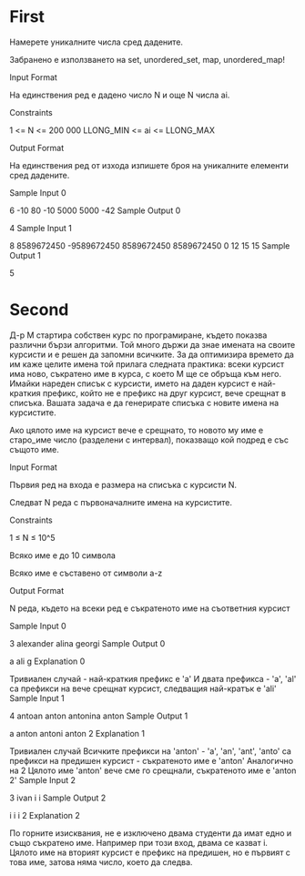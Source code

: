 # First

Намерете уникалните числа сред дадените.

Забранено е използването на set, unordered_set, map, unordered_map!

Input Format

На единствения ред е дадено число N и още N числа ai.

Constraints

1 <= N <= 200 000 LLONG_MIN <= ai <= LLONG_MAX

Output Format

На единствения ред от изхода изпишете броя на уникалните елементи сред дадените.

Sample Input 0

6 -10 80 -10 5000 5000 -42
Sample Output 0

4
Sample Input 1

8 8589672450 -9589672450 8589672450 8589672450 0 12 15 15
Sample Output 1

5

# Second

Д-р М стартира собствен курс по програмиране, където показва различни бързи алгоритми. Той много държи да знае имената на своите курсисти и е решен да запомни всичките. За да оптимизира времето да им каже целите имена той прилага следната практика: всеки курсист има ново, съкратено име в курса, с което М ще се обръща към него. Имайки нареден списък с курсисти, името на даден курсист е най-краткия префикс, който не е префикс на друг курсист, вече срещнат в списъка. Вашата задача е да генерирате списъка с новите имена на курсистите.

Ако цялото име на курсист вече е срещнато, то новото му име е старо_име число (разделени с интервал), показващо кой подред е със същото име.

Input Format

Първия ред на входа е размера на списъка с курсисти N.

Следват N реда с първоначалните имена на курсистите.

Constraints

1 ≤ N ≤ 10^5

Всяко име е до 10 символа

Всяко име е съставено от символи a-z

Output Format

N реда, където на всеки ред е съкратеното име на съответния курсист

Sample Input 0

3
alexander
alina
georgi
Sample Output 0

a
ali
g
Explanation 0

Тривиален случай - най-краткия префикс е 'а'
И двата префикса - 'a', 'al' са префикси на вече срещнат курсист, следващия най-кратък е 'ali'
Sample Input 1

4
antoan
anton
antonina
anton
Sample Output 1

a
anton
antoni
anton 2
Explanation 1

Тривиален случай
Всичките префикси на 'anton' - 'a', 'an', 'ant', 'anto' са префикси на предишен курсист - съкратеното име е 'anton'
Аналогично на 2
Цялото име 'anton' вече сме го срещнали, съкратеното име е 'anton 2'
Sample Input 2

3
ivan
i
i
Sample Output 2

i
i
i 2
Explanation 2

По горните изисквания, не е изключено двама студенти да имат едно и също съкратено име. Например при този вход, двама се казват i. Цялото име на вторият курсист е префикс на предишен, но е първият с това име, затова няма число, което да следва.